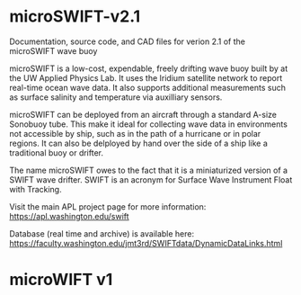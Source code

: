 # microSWIFT-v2.1
Documentation, source code, and CAD files for verion 2.1 of the microSWIFT wave buoy

microSWIFT is a low-cost, expendable, freely drifting wave buoy built by at the UW Applied Physics Lab.  It uses the Iridium satellite network to report real-time ocean wave data. It also supports additional measurements such as surface salinity and temperature via auxilliary sensors.

microSWIFT can be deployed from an aircraft through a standard A-size Sonobuoy tube.  This make it ideal for collecting wave data in environments not accessible by ship, such as in the path of a hurricane or in polar regions.  It can also be delployed by hand over the side of a ship like a traditional buoy or drifter.

The name microSWIFT owes to the fact that it is a miniaturized version of a SWIFT wave drifter.  SWIFT is an acronym for Surface Wave Instrument Float with Tracking.

Visit the main APL project page for more information: https://apl.washington.edu/swift

Database (real time and archive) is available here: https://faculty.washington.edu/jmt3rd/SWIFTdata/DynamicDataLinks.html

# microWIFT v1
